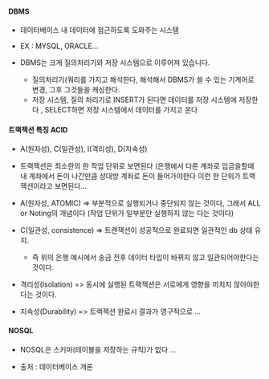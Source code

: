 #### DBMS

- 데이터베이스 내 데이터에 접근하도록 도와주는 시스템

- EX : MYSQL, ORACLE...

- DBMS는 크게 질의처리기와 저장 시스템으로 이루어져 있습니다. 

	 - 질의처리기(쿼리를 가지고 해석한다, 해석해서 DBMS가 쓸 수 있는 기계어로 변경, 그후 그것들을 캐싱한다. 
     - 저장 시스템, 질의 처리기로 INSERT가 된다면 데이터를 저장 시스템에 저장한다 , SELECT하면 저장 시스템에서 데이터를 가지고 온다 
     

#### 트랙젝션 특징 ACID

- A(원자성), C(일관성), I(격리성), D(지속성)

-  트랙젝션은 최소한의 한 작업 단위로 보면된다 (은행에서 다른 계좌로 입금을할때 내 계좌에서 돈이 나간만큼 상대방 계좌로 돈이 들어가야한다 이런 한 단위가 트랙젝션이라고 보면된다...
-  A(원자성, ATOMIC) => 부분적으로 실행되거나 중단되지 않는 것이다, 그래서 ALL or Noting의 개념이다 (작업 단위가 일부분만 실행하지 않는 다는 것이다)
- C(일관성, consistence) => 트랜잭션이 성공적으로 완료되면 일관적인 db 상태 유지. 
	- 즉 위의 은행 예시에서 송금 전후 데이터 타입이 바뀌지 않고 일관되어야한다는 것이다.
- 격리성(Isolation) => 동시에 실행된 트랙젝션은 서로에게 영향을 끼치지 않아야한다는 것이다. 
- 지속성(Durability) => 트랙젝션 완료시 결과가 영구적으로 ... 
####  NOSQL

- NOSQL은 스키마(테이블을 저장하는 규칙)가 없다 ... 


- 출처 : 데이터베이스 개론 